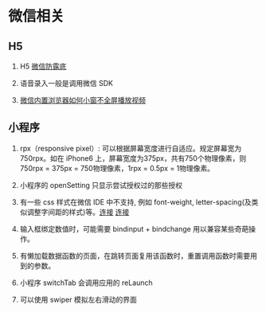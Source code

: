 # 微信相关

## H5

1. H5 [微信防露底](https://blog.ghostry.cn/program/702.html)

2. 语音录入一般是调用微信 SDK

3. [微信内置浏览器如何小窗不全屏播放视频](https://www.zhihu.com/question/36423771)

## 小程序

1. rpx（responsive pixel）: 可以根据屏幕宽度进行自适应。规定屏幕宽为750rpx。如在 iPhone6 上，屏幕宽度为375px，共有750个物理像素，则750rpx = 375px = 750物理像素，1rpx = 0.5px = 1物理像素。

2. 小程序的 openSetting 只显示尝试授权过的那些授权

3. 有一些 css 样式在微信 IDE 中不支持, 例如 font-weight, letter-spacing(及类似调整字间距的样式)等。[连接](http://www.mamicode.com/info-detail-2281911.html) [连接](https://blog.csdn.net/luoyumeiluoyumei/article/details/81509694)

4. 输入框绑定数值时，可能需要 bindinput + bindchange 用以兼容某些奇葩操作。

5. 有懒加载数据函数的页面，在跳转页面复用该函数时，重置调用函数时需要用到的参数。

6. 小程序 switchTab 会调用应用的 reLaunch

7. 可以使用 swiper 模拟左右滑动的界面

